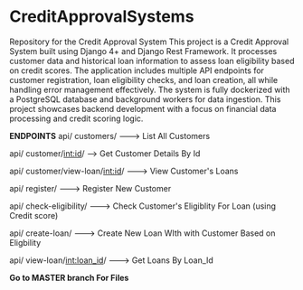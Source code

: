 # CreditApprovalSystems
Repository for the Credit Approval System
This project is a Credit Approval System built using Django 4+ and Django Rest Framework. It processes customer data and historical loan information to assess loan eligibility based on credit scores. The application includes multiple API endpoints for customer registration, loan eligibility checks, and loan creation, all while handling error management effectively. The system is fully dockerized with a PostgreSQL database and background workers for data ingestion. This project showcases backend development with a focus on financial data processing and credit scoring logic.



**ENDPOINTS**
api/ customers/ ---> List All Customers

api/ customer/<int:id>/ --> Get Customer Details By Id

api/ customer/view-loan/<int:id>/ ---> View Customer's Loans

api/ register/ ---> Register New Customer

api/ check-eligibility/ ---> Check Customer's Eligiblity For Loan (using Credit score)

api/ create-loan/ ---> Create New Loan WIth with Customer Based on Eligbility

api/ view-loan/<int:loan_id>/ ---> Get Loans By Loan_Id



**Go to MASTER branch For Files**
